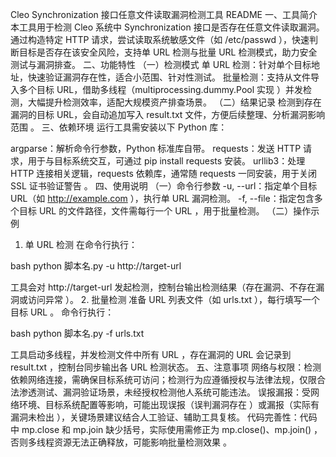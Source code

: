Cleo Synchronization 接口任意文件读取漏洞检测工具 README
一、工具简介
本工具用于检测 Cleo 系统中 Synchronization 接口是否存在任意文件读取漏洞。通过构造特定 HTTP 请求，尝试读取系统敏感文件（如 /etc/passwd ），快速判断目标是否存在该安全风险，支持单 URL 检测与批量 URL 检测模式，助力安全测试与漏洞排查。
二、功能特性
（一）检测模式
单 URL 检测：针对单个目标地址，快速验证漏洞存在性，适合小范围、针对性测试。
批量检测：支持从文件导入多个目标 URL，借助多线程（multiprocessing.dummy.Pool 实现 ）并发检测，大幅提升检测效率，适配大规模资产排查场景。
（二）结果记录
检测到存在漏洞的目标 URL，会自动追加写入 result.txt 文件，方便后续整理、分析漏洞影响范围 。
三、依赖环境
运行工具需安装以下 Python 库：

argparse：解析命令行参数，Python 标准库自带。
requests：发送 HTTP 请求，用于与目标系统交互，可通过 pip install requests 安装。
urllib3：处理 HTTP 连接相关逻辑，requests 依赖库，通常随 requests 一同安装，用于关闭 SSL 证书验证警告 。
四、使用说明
（一）命令行参数
-u, --url：指定单个目标 URL（如 http://example.com ），执行单 URL 漏洞检测。
-f, --file：指定包含多个目标 URL 的文件路径，文件需每行一个 URL ，用于批量检测。
（二）操作示例
1. 单 URL 检测
在命令行执行：

bash
python 脚本名.py -u http://target-url 

工具会对 http://target-url 发起检测，控制台输出检测结果（存在漏洞、不存在漏洞或访问异常 ）。
2. 批量检测
准备 URL 列表文件（如 urls.txt ），每行填写一个目标 URL 。
命令行执行：

bash
python 脚本名.py -f urls.txt 

工具启动多线程，并发检测文件中所有 URL ，存在漏洞的 URL 会记录到 result.txt ，控制台同步输出各 URL 检测状态。
五、注意事项
网络与权限：检测依赖网络连接，需确保目标系统可访问；检测行为应遵循授权与法律法规，仅限合法渗透测试、漏洞验证场景，未经授权检测他人系统可能违法。
误报漏报：受网络环境、目标系统配置等影响，可能出现误报（误判漏洞存在 ）或漏报（实际有漏洞未检出 ），关键场景建议结合人工验证、辅助工具复核。
代码完善性：代码中 mp.close 和 mp.join 缺少括号，实际使用需修正为 mp.close()、mp.join() ，否则多线程资源无法正确释放，可能影响批量检测效果 。
